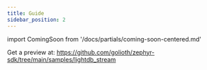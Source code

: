 ```yaml
---
title: Guide
sidebar_position: 2
---
```

import ComingSoon from '/docs/partials/coming-soon-centered.md'

<ComingSoon/>

Get a preview at:
https://github.com/golioth/zephyr-sdk/tree/main/samples/lightdb_stream
